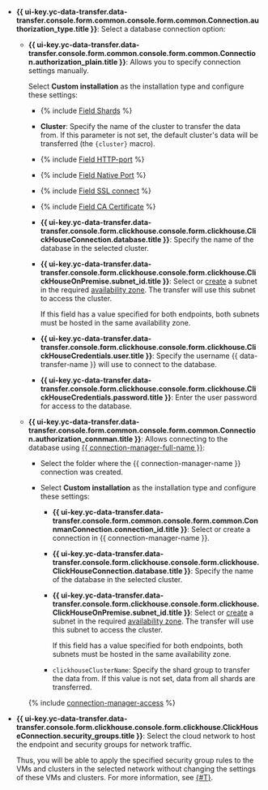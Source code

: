 * **{{ ui-key.yc-data-transfer.data-transfer.console.form.common.console.form.common.Connection.authorization_type.title }}**: Select a database connection option:

  * **{{ ui-key.yc-data-transfer.data-transfer.console.form.common.console.form.common.Connection.authorization_plain.title }}**: Allows you to specify connection settings manually.

    Select **Custom installation** as the installation type and configure these settings:

    * {% include [Field Shards](../../fields/clickhouse/ui/shards.md) %}
    * **Cluster**: Specify the name of the cluster to transfer the data from. If this parameter is not set, the default cluster's data will be transferred (the `{cluster}` macro).
    * {% include [Field HTTP-port](../../fields/clickhouse/ui/http-port.md) %}
    * {% include [Field Native Port](../../fields/clickhouse/ui/native-port.md) %}
    * {% include [Field SSL connect](../../fields/clickhouse/ui/ssl-connect.md) %}
    * {% include [Field CA Certificate](../../fields/clickhouse/ui/ca-certificate.md) %}
  
    * **{{ ui-key.yc-data-transfer.data-transfer.console.form.clickhouse.console.form.clickhouse.ClickHouseConnection.database.title }}**: Specify the name of the database in the selected cluster.
    
    
    * **{{ ui-key.yc-data-transfer.data-transfer.console.form.clickhouse.console.form.clickhouse.ClickHouseOnPremise.subnet_id.title }}**: Select or [create](../../../../vpc/operations/subnet-create.md) a subnet in the required [availability zone](../../../../overview/concepts/geo-scope.md). The transfer will use this subnet to access the cluster.


      If this field has a value specified for both endpoints, both subnets must be hosted in the same availability zone.
  
    * **{{ ui-key.yc-data-transfer.data-transfer.console.form.clickhouse.console.form.clickhouse.ClickHouseCredentials.user.title }}**: Specify the username {{ data-transfer-name }} will use to connect to the database.
    * **{{ ui-key.yc-data-transfer.data-transfer.console.form.clickhouse.console.form.clickhouse.ClickHouseCredentials.password.title }}**: Enter the user password for access to the database.
        
  * **{{ ui-key.yc-data-transfer.data-transfer.console.form.common.console.form.common.Connection.authorization_connman.title }}**: Allows connecting to the database using [{{ connection-manager-full-name }}](../../../../metadata-hub/quickstart/connection-manager.md):

    * Select the folder where the {{ connection-manager-name }} connection was created.
    * Select **Custom installation** as the installation type and configure these settings:

      * **{{ ui-key.yc-data-transfer.data-transfer.console.form.common.console.form.common.ConnmanConnection.connection_id.title }}**: Select or create a connection in {{ connection-manager-name }}.

      * **{{ ui-key.yc-data-transfer.data-transfer.console.form.clickhouse.console.form.clickhouse.ClickHouseConnection.database.title }}**: Specify the name of the database in the selected cluster.
          
      
      * **{{ ui-key.yc-data-transfer.data-transfer.console.form.clickhouse.console.form.clickhouse.ClickHouseOnPremise.subnet_id.title }}**: Select or [create](../../../../vpc/operations/subnet-create.md) a subnet in the required [availability zone](../../../../overview/concepts/geo-scope.md). The transfer will use this subnet to access the cluster.


        If this field has a value specified for both endpoints, both subnets must be hosted in the same availability zone.

      * `clickhouseClusterName`: Specify the shard group to transfer the data from. If this value is not set, data from all shards are transferred.

    {% include [connection-manager-access](../../notes/connection-manager-access.md) %}

  
* **{{ ui-key.yc-data-transfer.data-transfer.console.form.clickhouse.console.form.clickhouse.ClickHouseConnection.security_groups.title }}**: Select the cloud network to host the endpoint and security groups for network traffic.

  Thus, you will be able to apply the specified security group rules to the VMs and clusters in the selected network without changing the settings of these VMs and clusters. For more information, see [{#T}](../../../../data-transfer/concepts/network.md).
  
